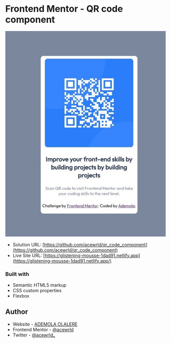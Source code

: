 # Frontend Mentor - QR code component

![Design preview for the QR code component coding challenge](./images/qr-code-scanner.jpg)

- Solution URL: [https://github.com/acewrld/qr_code_component](https://github.com/acewrld/qr_code_component)
- Live Site URL: [https://glistening-mousse-1dad91.netlify.app](https://glistening-mousse-1dad91.netlify.app/)

### Built with

- Semantic HTML5 markup
- CSS custom properties
- Flexbox

## Author
- Website - [ADEMOLA OLALERE](https://github.com/acewrld)
- Frontend Mentor - [@acewrld](https://www.frontendmentor.io/profile/acewrld)
- Twitter - [@acewrld_](https://www.twitter.com/acewrld_)